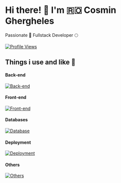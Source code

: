 # Hi there! 👋 I'm 🇷🇴 Cosmin Ghergheles

Passionate 💪 Fullstack Developer 🌕


[![Profile Views](https://komarev.com/ghpvc/?username=GRGL-RC&color=blue)](https://github.com/GRGL-RC)

## Things i use and like 🤟
#### Back-end
[![Back-end](https://skillicons.dev/icons?i=ts,php,nodejs,nestjs,laravel,expressjs&perline=10)](https://skillicons.dev)

#### Front-end
[![Front-end](https://skillicons.dev/icons?i=html,css,js,ts,react,redux,alpinejs,tailwind,jest&perline=10)](https://skillicons.dev)

#### Databases
[![Database](https://skillicons.dev/icons?i=postgres,mysql,mongodb&perline=10)](https://skillicons.dev)

#### Deployment
[![Deployment](https://skillicons.dev/icons?i=linux,docker,kubernetes,githubactions,nginx,sentry&perline=10)](https://skillicons.dev)

#### Others
[![Others](https://skillicons.dev/icons?i=vscode,pnpm,vite,github,discord,md&perline=10)](https://skillicons.dev)
